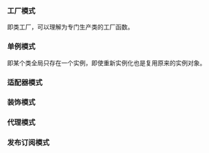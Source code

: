 ### 工厂模式

即类工厂，可以理解为专门生产类的工厂函数。



### 单例模式

即某个类全局只存在一个实例，即使重新实例化也是复用原来的实例对象。



### 适配器模式

### 装饰模式

### 代理模式

### 发布订阅模式